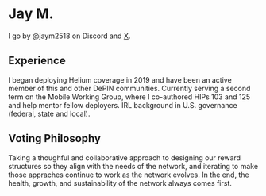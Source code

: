 # Jay M.

I go by @jaym2518 on Discord and [X](https://x.com/jaym2518).

## Experience

I began deploying Helium coverage in 2019 and have been an active member of this and other DePIN communities. Currently serving a second term on the Mobile Working Group, where I co-authored HIPs 103 and 125 and help mentor fellow deployers. IRL background in U.S. governance (federal, state and local).

## Voting Philosophy

Taking a thoughful and collaborative approach to designing our reward structures so they align with the needs of the network, and iterating to make those appraches continue to work as the network evolves. In the end, the health, growth, and sustainability of the network always comes first. 
